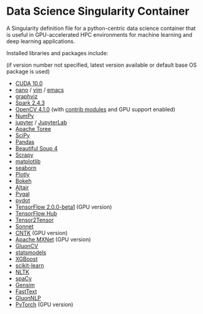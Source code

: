 # Data Science Singularity Container

A Singularity definition file for a python-centric data science container that is useful in GPU-accelerated HPC environments for machine learning and deep learning applications.

Installed libraries and packages include:

(if version number not specified, latest version available or default base OS package is used)

* [CUDA 10.0](https://developer.nvidia.com/cuda-10.0-download-archive)
* [nano](https://www.nano-editor.org) / [vim](https://www.vim.org) / [emacs](https://www.gnu.org/s/emacs/)
* [graphviz](https://www.graphviz.org)
* [Spark 2.4.3](https://spark.apache.org)
* [OpenCV 4.1.0](https://opencv.org) (with [contrib modules](https://github.com/opencv/opencv_contrib) and GPU support enabled)
* [NumPy](https://github.com/opencv/opencv_contrib)
* [jupyter](https://jupyter.org) / [JupyterLab](https://github.com/jupyterlab/jupyterlab)
* [Apache Toree](https://toree.apache.org)
* [SciPy](https://www.scipy.org)
* [Pandas](https://pandas.pydata.org)
* [Beautiful Soup 4](https://www.crummy.com/software/BeautifulSoup/bs4/doc/)
* [Scrapy](https://scrapy.org)
* [matplotlib](https://matplotlib.org)
* [seaborn](https://seaborn.pydata.org)
* [Plotly](https://plot.ly)
* [Bokeh](https://bokeh.pydata.org/en/latest/)
* [Altair](https://altair-viz.github.io)
* [Pygal](http://pygal.org)
* [pydot](https://github.com/pydot/pydot)
* [TensorFlow 2.0.0-beta1](https://www.tensorflow.org) (GPU version)
* [TensorFlow Hub](https://www.tensorflow.org/hub)
* [Tensor2Tensor](https://github.com/tensorflow/tensor2tensor)
* [Sonnet](https://sonnet.dev)
* [CNTK](https://docs.microsoft.com/en-us/cognitive-toolkit/) (GPU version)
* [Apache MXNet](https://mxnet.apache.org) (GPU version)
* [GluonCV](https://gluon-cv.mxnet.io)
* [statsmodels](https://www.statsmodels.org/stable/index.html)
* [XGBoost](https://xgboost.readthedocs.io/en/latest/)
* [scikit-learn](https://scikit-learn.org/stable/)
* [NLTK](https://www.nltk.org)
* [spaCy](https://spacy.io)
* [Gensim](https://radimrehurek.com/gensim/)
* [FastText](https://fasttext.cc)
* [GluonNLP](https://gluon-nlp.mxnet.io)
* [PyTorch](https://pytorch.org) (GPU version)

